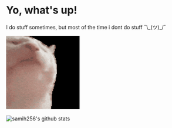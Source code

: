 <h1>Yo, what's up!</h1>
<p>I do stuff sometimes, but most of the time i dont do stuff ¯\_(ツ)_/¯</p>
<img src="catjam.gif" alt="bruh"/>


![samih256's github stats](https://github-readme-stats.vercel.app/api?username=samih256)

<!--
**samih256/samih256** is a ✨ _special_ ✨ repository because its `README.md` (this file) appears on your GitHub profile.

Here are some ideas to get you started:

- 🔭 I’m currently working on ...
- 🌱 I’m currently learning ...
- 👯 I’m looking to collaborate on ...
- 🤔 I’m looking for help with ...
- 💬 Ask me about ...
- 📫 How to reach me: ...
- 😄 Pronouns: ...
- ⚡ Fun fact: ...
-->
